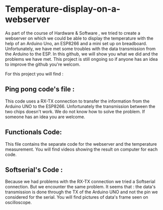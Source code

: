 # Temperature-display-on-a-webserver
As part of the course of Hardware & Software , we tried to create a webserver on which we could be able to display the temperature with the help of an Arduino Uno, an ESP8266 and a mini set up on breadboard. Unfortunately, we have met some troubles with the data transmission from the Arduino to the ESP. In this github, we will show you what we did and the problems we have met. This project is still ongoing so if anyone has an idea to improve the github you're welcom.

For this project you will find  :
## Ping pong code's file : 
This code uses a RX-TX connection to transfer the information from the Arduino UNO to the ESP8266. Unfortunately the transmission between the two chips doesn't work. We do not know how to solve the problem. If someone has an idea you are welcome.
##  Functionals Code:
This file contains the separate code for the webserver and the temperature measurement. You will find videos showing the result on computer for each code.
##  Softserial's Code :
Because we had problems with the RX-TX connection we tried a Softserial connection. But we encounter the same problem. It seems that : the data's transmission is done through the TX of the Arduino UNO and not the pin we considered for the serial. You will find pictures of data's frame seen on oscilloscope.
